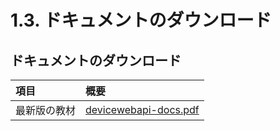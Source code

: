 # 1.3. ドキュメントのダウンロード

## ドキュメントのダウンロード

| 項目 | 概要 |
|:--|:--| 
| 最新版の教材| [devicewebapi-docs.pdf](http://docs.fabo.io/devicewebapi/docs/devicewebapi-docs.pdf) |
